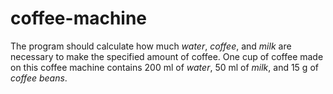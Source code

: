 # coffee-machine

The program should calculate how much _water_, _coffee_, 
and _milk_ are necessary to make the specified amount 
of coffee. One cup of coffee made on this coffee machine 
contains 200 ml of _water_, 50 ml of _milk_, and 15 g of 
_coffee beans_.
